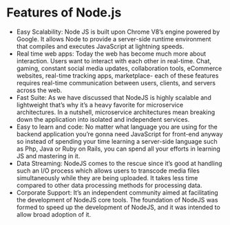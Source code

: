 # Features of Node.js

- Easy Scalability: Node JS is built upon Chrome V8’s engine powered by Google. It allows Node to provide a server-side runtime environment that compiles and executes JavaScript at lightning speeds.
- Real time web apps: Today the web has become much more about interaction. Users want to interact with each other in real-time. Chat, gaming, constant social media updates, collaboration tools, eCommerce websites, real-time tracking apps, marketplace- each of these features requires real-time communication between users, clients, and servers across the web.
- Fast Suite: As we have discussed that NodeJS is highly scalable and lightweight that’s why it’s a heavy favorite for microservice architectures. In a nutshell, microservice architectures mean breaking down the application into isolated and independent services.
- Easy to learn and code: No matter what language you are using for the backend application you’re gonna need JavaScript for front-end anyway so instead of spending your time learning a server-side language such as Php, Java or Ruby on Rails, you can spend all your efforts in learning JS and mastering in it.
- Data Streaming: NodeJS comes to the rescue since it’s good at handling such an I/O process which allows users to transcode media files simultaneously while they are being uploaded. It takes less time compared to other data processing methods for processing data.
- Corporate Support: It’s an independent community aimed at facilitating the development of NodeJS core tools. The foundation of NodeJS was formed to speed up the development of NodeJS, and it was intended to allow broad adoption of it.

